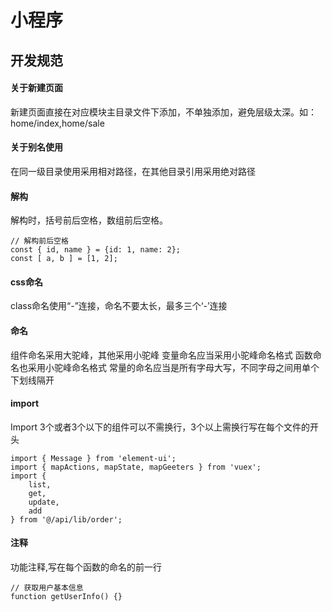 # 小程序

## 开发规范

#### 关于新建页面

新建页面直接在对应模块主目录文件下添加，不单独添加，避免层级太深。如：home/index,home/sale

#### 关于别名使用

在同一级目录使用采用相对路径，在其他目录引用采用绝对路径

#### 解构

解构时，括号前后空格，数组前后空格。

```
// 解构前后空格
const { id, name } = {id: 1, name: 2};
const [ a, b ] = [1, 2];
```

#### css命名

class命名使用“-”连接，命名不要太长，最多三个‘-’连接

#### 命名

组件命名采用大驼峰，其他采用小驼峰
变量命名应当采用小驼峰命名格式
函数命名也采用小驼峰命名格式
常量的命名应当是所有字母大写，不同字母之间用单个下划线隔开

#### import

Import 3个或者3个以下的组件可以不需换行，3个以上需换行写在每个文件的开头

```
import { Message } from 'element-ui';
import { mapActions, mapState, mapGeeters } from 'vuex';
import {
    list,
    get,
    update,
    add
} from '@/api/lib/order';
```

#### 注释

功能注释,写在每个函数的命名的前一行

```
// 获取用户基本信息
function getUserInfo() {}
```


